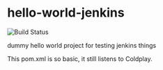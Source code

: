 # hello-world-jenkins

![Build Status](https://shields.us-east-1.conductor.sh/jenkins/build?jobUrl=https%3A%2F%2Fjenkins-beta.infra.us-east-1.conductor.sh%2Fjob%2Fcondevops%2520Org%2Fjob%2Fhello-world-jenkins%2Fjob%2Fmaster&label=master)

dummy hello world project for testing jenkins things

This pom.xml is so basic, it still listens to Coldplay.

